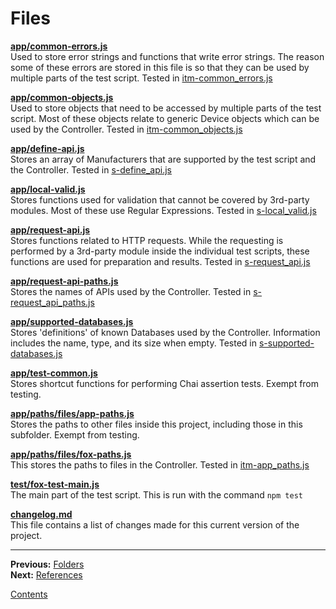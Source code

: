 # Files

**[app/common-errors.js](../app/common-errors.js)**  
Used to store error strings and functions that write error strings. The reason some of these errors are stored in this file is so that they can be used by multiple parts of the test script. Tested in [itm-common_errors.js](../test-parts/part-a-common_data/items/itm-common_errors.js)

**[app/common-objects.js](../app/common-objects.js)**  
Used to store objects that need to be accessed by multiple parts of the test script. Most of these objects relate to generic Device objects which can be used by the Controller. Tested in [itm-common_objects.js](../test-parts/part-a-common_data/items/itm-common_objects.js)

**[app/define-api.js](../app/define-api.js)**  
Stores an array of Manufacturers that are supported by the test script and the Controller. Tested in [s-define_api.js](../test-parts/part-c-internal_scripts/scripts/s-define_api.js)

**[app/local-valid.js](../app/local-valid.js)**  
Stores functions used for validation that cannot be covered by 3rd-party modules. Most of these use Regular Expressions. Tested in [s-local_valid.js](../test-parts/part-c-internal_scripts/scripts/s-local_valid.js)

**[app/request-api.js](../app/request-api.js)**  
Stores functions related to HTTP requests. While the requesting is performed by a 3rd-party module inside the individual test scripts, these functions are used for preparation and results. Tested in [s-request_api.js](../test-parts/part-c-internal_scripts/scripts/s-request_api.js)

**[app/request-api-paths.js](../app/request-api-paths.js)**  
Stores the names of APIs used by the Controller. Tested in [s-request_api_paths.js](../test-parts/part-c-internal_scripts/scripts/s-request_api_paths.js)

**[app/supported-databases.js](../app/supported-databases.js)**  
Stores 'definitions' of known Databases used by the Controller. Information includes the name, type, and its size when empty. Tested in [s-supported-databases.js](../test-parts/part-c-internal_scripts/scripts/s-supported-databases.js)

**[app/test-common.js](../app/test-common.js)**  
Stores shortcut functions for performing Chai assertion tests. Exempt from testing.

**[app/paths/files/app-paths.js](../app/paths/files/app-paths.js)**  
Stores the paths to other files inside this project, including those in this subfolder. Exempt from testing.

**[app/paths/files/fox-paths.js](../app/paths/files/fox-paths.js)**  
This stores the paths to files in the Controller. Tested in [itm-app_paths.js](../test-parts/part-a-common_data/items/itm-app_paths.js)

**[test/fox-test-main.js](../test/fox-test-main.js)**  
The main part of the test script. This is run with the command `npm test`

**[changelog.md](../changelog.md)**  
This file contains a list of changes made for this current version of the project.

---

**Previous:** [Folders](./folders.md)  
**Next:** [References](./references.md)

[Contents](./readme.md)